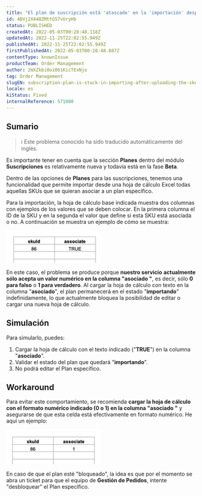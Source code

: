 ```yaml
---
title: "El plan de suscripción está 'atascado' en la 'importación' después de cargar la hoja de cálculo de la asociación de SKUs"
id: 4BVj2X44OZMttG57vUryHb
status: PUBLISHED
createdAt: 2022-05-03T00:28:48.118Z
updatedAt: 2022-11-25T22:02:55.949Z
publishedAt: 2022-11-25T22:02:55.949Z
firstPublishedAt: 2022-05-03T00:28:48.887Z
contentType: knownIssue
productTeam: Order Management
author: 2mXZkbi0oi061KicTExNjo
tag: Order Management
slugEN: subscription-plan-is-stuck-in-importing-after-uploading-the-skus-association-spreadsheet
locale: es
kiStatus: Fixed
internalReference: 571080
---
```


## Sumario

>ℹ️ Este problema conocido ha sido traducido automáticamente del inglés.



Es importante tener en cuenta que la sección **Planes** dentro del módulo **Suscripciones** es relativamente nueva y todavía está en la fase **Beta**.

Dentro de las opciones de **Planes** para las suscripciones, tenemos una funcionalidad que permite importar desde una hoja de cálculo Excel todas aquellas SKUs que se quieran asociar a un plan específico.

Para la importación, la hoja de cálculo base indicada muestra dos columnas con ejemplos de los valores que se deben colocar. En la primera columna el ID de la SKU y en la segunda el valor que define si esta SKU está asociada o no. A continuación se muestra un ejemplo de cómo se muestra:

 ![](https://raw.githubusercontent.com/vtexdocs/known-issues/refs/heads/main/docs/es/known-issues/Order%20Management/el-plan-de-suscripcion-esta-atascado-en-la-importacion-despues-de-cargar-la-hoja-de-calculo-de-la-asociacion-de-skus_1.png)

En este caso, el problema se produce porque **nuestro servicio** **actualmente sólo acepta un valor numérico en la columna "asociado "**, es decir, sólo **0 para falso** o **1 para verdadero**. Al cargar la hoja de cálculo con texto en la columna "**asociado**", el plan permanecerá en el estado "**importando**" indefinidamente, lo que actualmente bloquea la posibilidad de editar o cargar una nueva hoja de cálculo.



## Simulación



Para simularlo, puedes:

1. Cargar la hoja de cálculo con el texto indicado ("**TRUE**") en la columna "**asociado**".
2. Validar el estado del plan que quedará "**importando**".
3. No podrá editar el Plan específico.



## Workaround



Para evitar este comportamiento, se recomienda **cargar la hoja de cálculo con el formato numérico indicado (0 o 1) en la columna "asociado "** y asegurarse de que esta celda está efectivamente en formato numérico. He aquí un ejemplo:

 ![](https://raw.githubusercontent.com/vtexdocs/known-issues/refs/heads/main/docs/es/known-issues/Order%20Management/el-plan-de-suscripcion-esta-atascado-en-la-importacion-despues-de-cargar-la-hoja-de-calculo-de-la-asociacion-de-skus_2.png)

En caso de que el plan esté "bloqueado", la idea es que por el momento se abra un ticket para que el equipo de **Gestión de Pedidos**, intente "desbloquear" el Plan específico.

